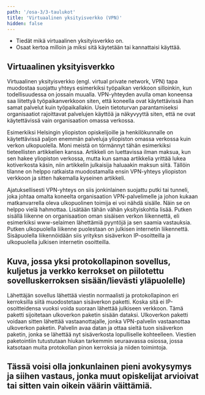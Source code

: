 ```yaml
---
path: '/osa-3/3-taulukot'
title: 'Virtuaalinen yksityisverkko (VPN)'
hidden: false
---
```


<text-box variant='learningObjectives' name='Oppimistavoitteet'>

- Tiedät mikä virtuaalinen yksityisverkko on.
- Osaat kertoa milloin ja miksi sitä käytetään tai kannattaisi käyttää.

</text-box>


## Virtuaalinen yksityisverkko


Virtuaalinen yksityisverkko (engl. virtual private network, VPN) tapa muodostaa suojattu yhteys esimerkiksi työpaikan verkkoon silloinkin, kun todellisuudessa on jossain muualla. VPN-yhteyden avulla oman koneensa saa liitettyä työpaikanverkkoon siten, että koneella ovat käytettävissä ihan samat palvelut kuin työpaikallakin. Usein tietoturvan parantamiseksi organisaatiot rajoittavat palvelujen käyttöä ja näkyvyyttä siten, että ne ovat käytettävissä vain organisaation omassa verkossa.

Esimerkiksi Helsingin yliopiston opiskelijoille ja henkilökunnalle on käytettävissä paljon enemmän palveluja yliopiston omassa verkossa kuin verkon ulkopuolella. Moni meistä on törmännyt tähän esimerkiksi tieteellisten artikkelien kanssa. Artikkeli on luettavissa ilman maksua, kun sen hakee yliopiston verkossa, mutta kun samaa artikkelia yrittää lukea kotiverkosta käsin, niin artikkelin julkaisija haluaakin maksun siitä. Tällöin tilanne on helppo ratkaista muodostamalla ensin VPN-yhteys yliopiston verkkoon ja sitten hakemalla kyseinen artikkeli.

Ajatuksellisesti VPN-yhteys on siis jonkinlainen suojattu putki tai tunneli, joka johtaa omalta koneelta organisaation VPN-palvelimelle ja johon kukaan matkanvarrella oleva ulkopuolinen toimija ei voi nähdä sisälle. Näin se on helppo vielä hahmottaa. Lisätään tähän vähän yksityiskohtia lisää. Putken sisällä liikenne on organisaation oman sisäisen verkon liikennettä, eli esimerkiksi www-selaimen lähettämiä pyyntöjä ja sen saamia vastauksia. Putken ulkopuolella liikenne puolestaan on julkisen internetin liikennettä. Sisäpuolella liikennöidään siis yrityksn sisäverkon IP-osoitteilla ja ulkopuolella julkisen internetin osoitteilla. 

## Kuva, jossa yksi protokollapinon sovellus, kuljetus ja verkko kerrokset on piilotettu sovelluskerroksen sisään/lievästi yläpuolelle)

Lähettäjän sovellus lähettää viestin normaalisti ja protokollapinon eri kerroksilla siitä muodostetaan sisäverkon paketti. Koska sitä ei IP-osoitteidensa vuoksi voida suoraan lähettää julkiseen verkkoon. Tämä paketti sijoitetaan ulkoverkon paketin sisään dataksi. Ulkoverkon paketti voidaan sitten lähettää vastaanottajalle, jonka VPN-palvelin vastaanottaa ulkoverkon paketin. Palvelin avaa datan ja ottaa sieltä tuon sisäverkon paketin, jonka se lähettää nyt sisäverkosta lopulliselle kohteelleen. Viestien paketointiin tutustutaan hiukan tarkemmin seuraavassa osiossa, jossa katsotaan muita protokollan pinon kerroksia ja niiden toimintoja.

## Tässä voisi olla jonkunlainen pieni avokysymys ja siihen vastaus, jonka muut opiskelijat arvioivat tai sitten vain oikein väärin väittämiä.
